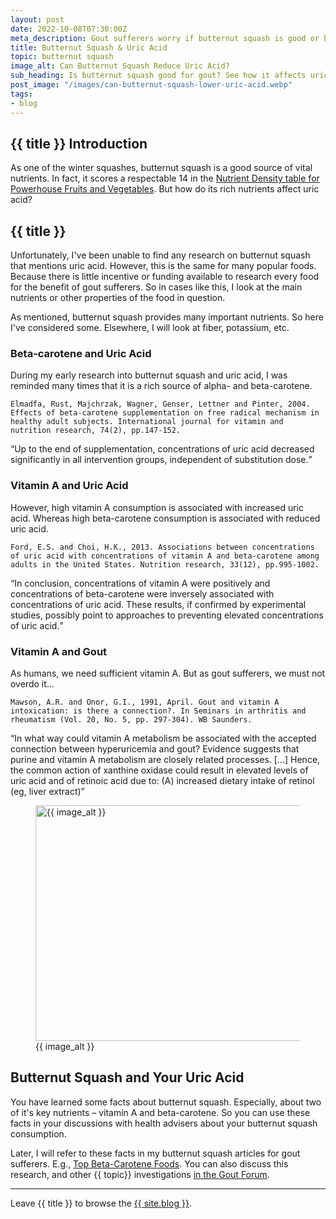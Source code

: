 ```yaml
---
layout: post
date: 2022-10-08T07:30:00Z
meta_description: Gout sufferers worry if butternut squash is good or bad for gout. First, check the science about its effects on uric acid.
title: Butternut Squash & Uric Acid
topic: butternut squash
image_alt: Can Butternut Squash Reduce Uric Acid?
sub_heading: Is butternut squash good for gout? See how it affects uric acid.
post_image: "/images/can-butternut-squash-lower-uric-acid.webp"
tags:
- blog
---
```

<h2 id="intro">{{ title }} Introduction</h2>
As one of the winter squashes, butternut squash is a good source of vital nutrients. In fact, it scores a respectable 14 in the <a href="https://alkascore.com/powerhouse-fruits-vegetables-list/">Nutrient Density table for Powerhouse Fruits and Vegetables</a>. But how do its rich nutrients affect uric acid?

<h2 id="butternut">{{ title }}</h2>
Unfortunately, I've been unable to find any research on butternut squash that mentions uric acid. However, this is the same for many popular foods. Because there is little incentive or funding available to research every food for the benefit of gout sufferers. So in cases like this, I look at the main nutrients or other properties of the food in question.

As mentioned, butternut squash provides many important nutrients. So here I've considered some. Elsewhere, I will look at fiber, potassium, etc.

<h3 id="carotene">Beta-carotene and Uric Acid</h3>
<p>During my early research into butternut squash and uric acid, I was reminded many times that it is a rich source of alpha- and beta-carotene. </p>
<code>Elmadfa, Rust, Majchrzak, Wagner, Genser, Lettner and Pinter, 2004. Effects of beta-carotene supplementation on free radical mechanism in healthy adult subjects. International journal for vitamin and nutrition research, 74(2), pp.147-152.</code>

<q cite="https://doi.org/10.1024/0300-9831.74.2.147">Up to the end of supplementation, concentrations of uric acid decreased significantly in all intervention groups, independent of substitution dose.</q>

<h3 id="vita">Vitamin A and Uric Acid</h3>
<p>However, high vitamin A consumption is associated with increased uric acid. Whereas high beta-carotene consumption is associated with reduced uric acid.</p>
<code>Ford, E.S. and Choi, H.K., 2013. Associations between concentrations of uric acid with concentrations of vitamin A and beta-carotene among adults in the United States. Nutrition research, 33(12), pp.995-1002.</code>

<q cite="https://dx.doi.org/10.1016/j.nutres.2013.08.008">In conclusion, concentrations of vitamin A were positively and concentrations of beta-carotene were inversely associated with concentrations of uric acid. These results, if confirmed by experimental studies, possibly point to approaches to preventing elevated concentrations of uric acid.</q>

<h3 id="gout">Vitamin A and Gout</h3>
<p>As humans, we need sufficient vitamin A. But as gout sufferers, we must not overdo it…</p>
<code>Mawson, A.R. and Onor, G.I., 1991, April. Gout and vitamin A intoxication: is there a connection?. In Seminars in arthritis and rheumatism (Vol. 20, No. 5, pp. 297-304). WB Saunders.</code>

<q cite="https://doi.org/10.1016/0049-0172(91)90030-4">In what way could vitamin A metabolism be associated with the accepted connection between hyperuricemia and gout? Evidence suggests that purine and vitamin A metabolism are closely related processes. […] Hence, the common action of xanthine oxidase could result in elevated levels of uric acid and of retinoic acid due to: (A) increased dietary intake of retinol (eg, liver extract)</q>

<figure id="image" class="inner">
<img src="{{ post_image }}" alt="{{ image_alt }}"  width="610" height="377">
  <figcaption>{{ image_alt }}</figcaption>
</figure>
<h2 id="next">Butternut Squash and Your Uric Acid</h2>
You have learned some facts about butternut squash. Especially, about two of it's key nutrients – vitamin A and beta-carotene. So you can use these facts in your discussions with health advisers about your butternut squash consumption.

Later, I will refer to these facts in my butternut squash articles for gout sufferers. E.g., <a href="https://goutpal.com/blog/beta-carotene-foods-gout/">Top Beta-Carotene Foods</a>. You can also discuss this research, and other {{ topic}} investigations <a href="https://links.goutpal.com/p/goutpal-links-gout-discussions?a=888958067">in the Gout Forum</a>.

<hr />
Leave {{ title }} to browse the <a href="/blog">{{ site.blog }}</a>.
